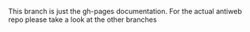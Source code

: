 This branch is just the gh-pages documentation. For the actual antiweb repo please take a look at the other branches
